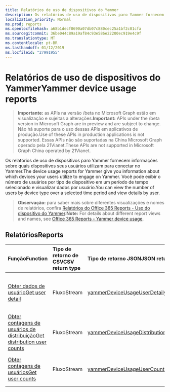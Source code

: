```yaml
---
title: Relatórios de uso de dispositivos do Yammer
description: Os relatórios de uso de dispositivos paro Yammer fornecem informações sobre quais dispositivos seus usuários utilizam para conectar no Yammer. Você pode exibir o número de usuários por tipo de dispositivo em um período de tempo selecionado e visualizar dados por usuário.
localization_priority: Normal
ms.prod: reports
ms.openlocfilehash: a68b1decf0690a07db07c880cec25a1bf2c01cfa
ms.sourcegitcommit: 36be044c89a19af84c93e586e22200ec919e4c9f
ms.translationtype: MT
ms.contentlocale: pt-BR
ms.lasthandoff: 01/12/2019
ms.locfileid: "27991955"
---
```

# <a name="yammer-device-usage-reports"></a><span data-ttu-id="5cfc5-104">Relatórios de uso de dispositivos do Yammer</span><span class="sxs-lookup"><span data-stu-id="5cfc5-104">Yammer device usage reports</span></span>

> <span data-ttu-id="5cfc5-105">**Importante:** as APIs na versão /beta no Microsoft Graph estão em visualização e sujeitas a alterações.</span><span class="sxs-lookup"><span data-stu-id="5cfc5-105">**Important:** APIs under the /beta version in Microsoft Graph are in preview and are subject to change.</span></span> <span data-ttu-id="5cfc5-106">Não há suporte para o uso dessas APIs em aplicativos de produção.</span><span class="sxs-lookup"><span data-stu-id="5cfc5-106">Use of these APIs in production applications is not supported.</span></span> <span data-ttu-id="5cfc5-107">Essas APIs não são suportadas na China Microsoft Graph operado pela 21Vianet.</span><span class="sxs-lookup"><span data-stu-id="5cfc5-107">These APIs are not supported in Microsoft Graph China operated by 21Vianet.</span></span>

<span data-ttu-id="5cfc5-108">Os relatórios de uso de dispositivos paro Yammer fornecem informações sobre quais dispositivos seus usuários utilizam para conectar no Yammer.</span><span class="sxs-lookup"><span data-stu-id="5cfc5-108">The device usage reports for Yammer give you information about which devices your users utilize to engage on Yammer.</span></span> <span data-ttu-id="5cfc5-109">Você pode exibir o número de usuários por tipo de dispositivo em um período de tempo selecionado e visualizar dados por usuário.</span><span class="sxs-lookup"><span data-stu-id="5cfc5-109">You can view the number of users by device type over a selected time period and view details by user.</span></span>

> <span data-ttu-id="5cfc5-110">**Observação:** para saber mais sobre diferentes visualizações e nomes de relatórios, confira [Relatórios do Office 365 Reports - Uso do dispositivo do Yammer](https://support.office.com/client/Yammer-device-usage-b793ffdd-effa-43d0-849a-b1ca2e899f38).</span><span class="sxs-lookup"><span data-stu-id="5cfc5-110">**Note:** For details about different report views and names, see [Office 365 Reports - Yammer device usage](https://support.office.com/client/Yammer-device-usage-b793ffdd-effa-43d0-849a-b1ca2e899f38).</span></span>

## <a name="reports"></a><span data-ttu-id="5cfc5-111">Relatórios</span><span class="sxs-lookup"><span data-stu-id="5cfc5-111">Reports</span></span>

| <span data-ttu-id="5cfc5-112">Função</span><span class="sxs-lookup"><span data-stu-id="5cfc5-112">Function</span></span>                                 | <span data-ttu-id="5cfc5-113">Tipo de retorno de CSV</span><span class="sxs-lookup"><span data-stu-id="5cfc5-113">CSV return type</span></span> | <span data-ttu-id="5cfc5-114">Tipo de retorno JSON</span><span class="sxs-lookup"><span data-stu-id="5cfc5-114">JSON return type</span></span>                         | <span data-ttu-id="5cfc5-115">Descrição</span><span class="sxs-lookup"><span data-stu-id="5cfc5-115">Description</span></span>                              |
| :--------------------------------------- | :-------------- | :--------------------------------------- | ---------------------------------------- |
| [<span data-ttu-id="5cfc5-116">Obter dados de usuário</span><span class="sxs-lookup"><span data-stu-id="5cfc5-116">Get user detail</span></span>](../api/reportroot-getyammerdeviceusageuserdetail.md) | <span data-ttu-id="5cfc5-117">Fluxo</span><span class="sxs-lookup"><span data-stu-id="5cfc5-117">Stream</span></span>          | [<span data-ttu-id="5cfc5-118">yammerDeviceUsageUserDetail</span><span class="sxs-lookup"><span data-stu-id="5cfc5-118">yammerDeviceUsageUserDetail</span></span>](../resources/yammerdeviceusageuserdetail.md) | <span data-ttu-id="5cfc5-119">Obtenha dados sobre o uso do dispositivo Yammer por usuário.</span><span class="sxs-lookup"><span data-stu-id="5cfc5-119">Get details about Yammer device usage by user.</span></span> |
| [<span data-ttu-id="5cfc5-120">Obter contagens de usuários de distribuição</span><span class="sxs-lookup"><span data-stu-id="5cfc5-120">Get distribution user counts</span></span>](../api/reportroot-getyammerdeviceusagedistributionusercounts.md) | <span data-ttu-id="5cfc5-121">Fluxo</span><span class="sxs-lookup"><span data-stu-id="5cfc5-121">Stream</span></span>          | [<span data-ttu-id="5cfc5-122">yammerDeviceUsageDistributionUserCounts</span><span class="sxs-lookup"><span data-stu-id="5cfc5-122">yammerDeviceUsageDistributionUserCounts</span></span>](../resources/yammerdeviceusagedistributionusercounts.md) | <span data-ttu-id="5cfc5-123">Obtenha o número de usuários por tipo de dispositivo.</span><span class="sxs-lookup"><span data-stu-id="5cfc5-123">Get the number of users by device type.</span></span>  |
| [<span data-ttu-id="5cfc5-124">Obter contagens de usuários</span><span class="sxs-lookup"><span data-stu-id="5cfc5-124">Get user counts</span></span>](../api/reportroot-getyammerdeviceusageusercounts.md) | <span data-ttu-id="5cfc5-125">Fluxo</span><span class="sxs-lookup"><span data-stu-id="5cfc5-125">Stream</span></span>          | [<span data-ttu-id="5cfc5-126">yammerDeviceUsageUserCounts</span><span class="sxs-lookup"><span data-stu-id="5cfc5-126">yammerDeviceUsageUserCounts</span></span>](../resources/yammerdeviceusageusercounts.md) | <span data-ttu-id="5cfc5-127">Obtenha o número de usuários diários por tipo de dispositivo.</span><span class="sxs-lookup"><span data-stu-id="5cfc5-127">Get the number of daily users by device type.</span></span> |
